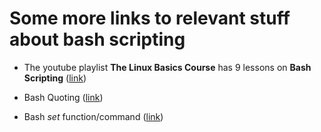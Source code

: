 # Some more links to relevant stuff about bash scripting

- The youtube playlist **The Linux Basics Course** has 9 lessons on **Bash Scripting** ([link](https://www.youtube.com/watch?v=xtS2NiABf54&list=PLtK75qxsQaMLZSo7KL-PmiRarU7hrpnwK&index=28))

- Bash Quoting ([link](http://wiki.bash-hackers.org/syntax/quoting))

- Bash _set_ function/command ([link](https://ss64.com/bash/set.html))